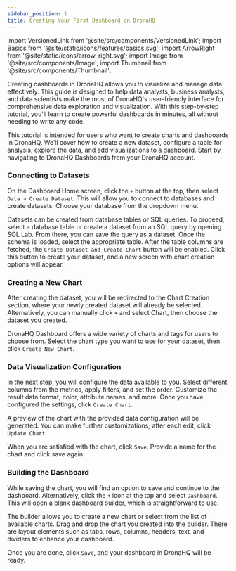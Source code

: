 ```yaml
---
sidebar_position: 1
title: Creating Your First Dashboard on DronaHQ
---
```


import VersionedLink from '@site/src/components/VersionedLink';
import Basics from '@site/static/icons/features/basics.svg';
import ArrowRight from '@site/static/icons/arrow_right.svg';
import Image from '@site/src/components/Image'; 
import Thumbnail from '@site/src/components/Thumbnail';
 


Creating dashboards in DronaHQ allows you to visualize and manage data effectively. This guide is designed to help data analysts, business analysts, and data scientists make the most of DronaHQ's user-friendly interface for comprehensive data exploration and visualization. With this step-by-step tutorial, you'll learn to create powerful dashboards in minutes, all without needing to write any code.

This tutorial is intended for users who want to create charts and dashboards in DronaHQ. We’ll cover how to create a new dataset, configure a table for analysis, explore the data, and add visualizations to a dashboard. Start by navigating to DronaHQ Dashboards from your DronaHQ account.

### Connecting to Datasets

On the Dashboard Home screen, click the `+` button at the top, then select `Data > Create Dataset`. This will allow you to connect to databases and create datasets. Choose your database from the dropdown menu.

Datasets can be created from database tables or SQL queries. To proceed, select a database table or create a dataset from an SQL query by opening SQL Lab. From there, you can save the query as a dataset. Once the schema is loaded, select the appropriate table. After the table columns are fetched, the `Create Dataset and Create Chart` button will be enabled. Click this button to create your dataset, and a new screen with chart creation options will appear.

### Creating a New Chart

After creating the dataset, you will be redirected to the Chart Creation section, where your newly created dataset will already be selected. Alternatively, you can manually click `+` and select Chart, then choose the dataset you created.

DronaHQ Dashboard offers a wide variety of charts and tags for users to choose from. Select the chart type you want to use for your dataset, then click `Create New Chart`.

### Data Visualization Configuration

In the next step, you will configure the data available to you. Select different columns from the metrics, apply filters, and set the order. Customize the result data format, color, attribute names, and more. Once you have configured the settings, click `Create Chart`.

A preview of the chart with the provided data configuration will be generated. You can make further customizations; after each edit, click `Update Chart`. 

When you are satisfied with the chart, click `Save`. Provide a name for the chart and click save again.

### Building the Dashboard

While saving the chart, you will find an option to save and continue to the dashboard. Alternatively, click the `+` icon at the top and select `Dashboard`. This will open a blank dashboard builder, which is straightforward to use.

The builder allows you to create a new chart or select from the list of available charts. Drag and drop the chart you created into the builder. There are layout elements such as tabs, rows, columns, headers, text, and dividers to enhance your dashboard.

Once you are done, click `Save`, and your dashboard in DronaHQ will be ready.